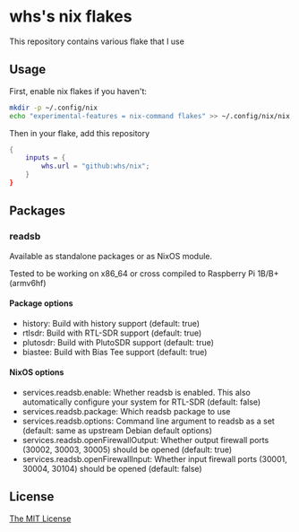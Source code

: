 # whs's nix flakes
This repository contains various flake that I use

## Usage

First, enable nix flakes if you haven't:

```sh
mkdir -p ~/.config/nix
echo "experimental-features = nix-command flakes" >> ~/.config/nix/nix.conf
```

Then in your flake, add this repository

```nix
{
	inputs = {
		whs.url = "github:whs/nix";
	}
}
```

## Packages
### readsb
Available as standalone packages or as NixOS module.

Tested to be working on x86_64 or cross compiled to Raspberry Pi 1B/B+ (armv6hf)

#### Package options

* history: Build with history support (default: true)
* rtlsdr: Build with RTL-SDR support (default: true)
* plutosdr: Build with PlutoSDR support (default: true)
* biastee: Build with Bias Tee support (default: true)

#### NixOS options

* services.readsb.enable: Whether readsb is enabled. This also automatically configure your system for RTL-SDR (default: false)
* services.readsb.package: Which readsb package to use
* services.readsb.options: Command line argument to readsb as a set (default: same as upstream Debian default options)
* services.readsb.openFirewallOutput: Whether output firewall ports (30002, 30003, 30005) should be opened (default: true)
* services.readsb.openFirewallInput: Whether input firewall ports (30001, 30004, 30104) should be opened (default: false)

## License
[The MIT License](LICENSE)

